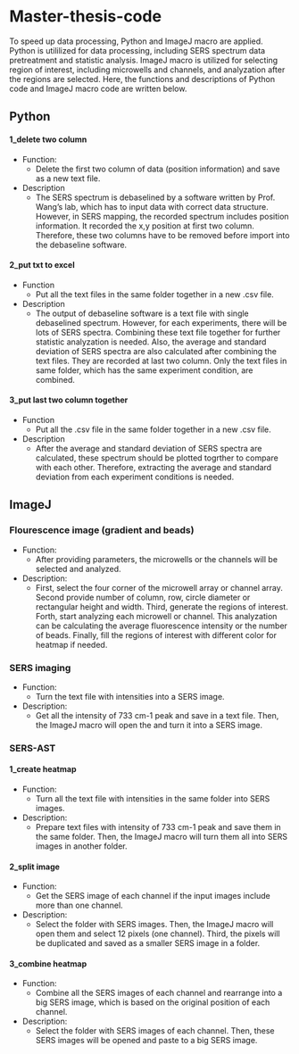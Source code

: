 # Master-thesis-code

To speed up data processing, Python and ImageJ macro are applied. Python is utililized for data processing, including SERS spectrum data pretreatment and statistic analysis. ImageJ macro is utilized for selecting region of interest, including microwells and channels, and analyzation after the regions are selected. Here, the functions and descriptions of Python code and ImageJ macro code are written below.

## Python
#### 1_delete two column
* Function:
  * Delete the first two column of data (position information) and save as a new text file.
* Description
  * The SERS spectrum is debaselined by a software written by Prof. Wang’s lab, which has to input data with correct data structure. However, in SERS mapping, the recorded spectrum includes position information. It recorded the x,y position at first two column. Therefore, these two columns have to be removed before import into the debaseline software. 

#### 2_put txt to excel
* Function
  * Put all the text files in the same folder together in a new .csv file.
* Description
  * The output of debaseline software is a text file with single debaselined spectrum. However, for each experiments, there will be lots of SERS spectra. Combining these text file together for further statistic analyzation is needed. Also, the average and standard deviation of SERS spectra are also calculated after combining the text files. They are recorded at last two column. Only the text files in same folder, which has the same experiment condition, are combined.

#### 3_put last two column together
* Function
  * Put all the .csv file in the same folder together in a new .csv file.
* Description
  * After the average and standard deviation of SERS spectra are calculated, these spectrum should be plotted togrther to compare with each other. Therefore, extracting the average and standard deviation from each experiment conditions is needed.

## ImageJ
### Flourescence image (gradient and beads)
* Function:
  * After providing parameters, the microwells or the channels will be selected and analyzed.
* Description:
  * First, select the four corner of the microwell array or channel array. Second provide number of column, row, circle diameter or rectangular height and width. Third, generate the regions of interest. Forth, start analyzing each microwell or channel. This analyzation can be calculating the average fluorescence intensity or the number of beads. Finally, fill the regions of interest with different color for heatmap if needed.

### SERS imaging
* Function:
  * Turn the text file with intensities into a SERS image.
* Description:
  * Get all the intensity of 733 cm-1 peak and save in a text file. Then, the ImageJ macro will open the and turn it into a SERS image.


### SERS-AST
#### 1_create heatmap
* Function:
  * Turn all the text file with intensities in the same folder into SERS images.
* Description:
  * Prepare text files with intensity of 733 cm-1 peak and save them in the same folder. Then, the ImageJ macro will turn them all into SERS images in another folder.

#### 2_split image
* Function:
  * Get the SERS image of each channel if the input images include more than one channel.
* Description:
  * Select the folder with SERS images. Then, the ImageJ macro will open them and select 12 pixels (one channel). Third, the pixels will be duplicated and saved as a smaller SERS image in a folder.

#### 3_combine heatmap
* Function:
  * Combine all the SERS images of each channel and rearrange into a big SERS image, which is based on the original position of each channel.
* Description:
  * Select the folder with SERS images of each channel. Then, these SERS images will be opened and paste to a big SERS image.



